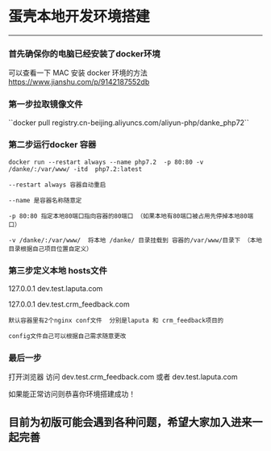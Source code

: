 <h1>蛋壳本地开发环境搭建</h1>
<hr>
<h3>首先确保你的电脑已经安装了docker环境</h3>

可以查看一下 MAC 安装 docker 环境的方法 <a href="https://www.jianshu.com/p/9142187552db">https://www.jianshu.com/p/9142187552db</a>


<h3>第一步拉取镜像文件</h3>
``docker pull registry.cn-beijing.aliyuncs.com/aliyun-php/danke_php72``

<h3>第二步运行docker 容器</h3>

``docker run --restart always --name php7.2  -p 80:80 -v /danke/:/var/www/ -itd  php7.2:latest
``

	--restart always 容器自动重启
	
	--name 是容器名称随意定
	
	-p 80:80 指定本地80端口指向容器的80端口 （如果本地有80端口被占用先停掉本地80端口）
	
	-v /danke/:/var/www/  将本地 /danke/ 目录挂载到 容器的/var/www/目录下 （本地目录根据自己项目位置自定义）

<h3>第三步定义本地 hosts文件</h3>

127.0.0.1 dev.test.laputa.com

127.0.0.1 dev.test.crm_feedback.com	

	默认容器里有2个nginx conf文件  分别是laputa 和 crm_feedback项目的
	
	config文件自己可以根据自己需求随意更改


<h3>最后一步</h3>
打开浏览器 访问 dev.test.crm_feedback.com 或者	dev.test.laputa.com

如果能正常访问则恭喜你环境搭建成功！




<h2>目前为初版可能会遇到各种问题，希望大家加入进来一起完善</h2>